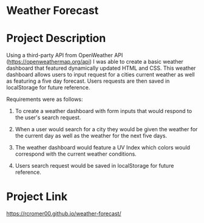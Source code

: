 # Weather Forecast

# Project Description

Using a third-party API from OpenWeather API (https://openweathermap.org/api) I was able to create a basic weather dashboard that featured dynamically updated HTML and CSS. This weather dashboard allows users to input request for a cities current weather as well as featuring a five day forecast. Users requests are then saved in localStorage for future reference.

Requirements were as follows:

  1. To create a weather dashboard with form inputs that would respond to the user's search request.
  
  2. When a user would search for a city they would be given the weather for the current day as well as the weather for the next five days.
  
  3. The weather dashboard would feature a UV Index which colors would correspond with the current weather conditions.
  
  4. Users search request would be saved in localStorage for future reference.
  
  # Project Link
  https://rcromer00.github.io/weather-forecast/
